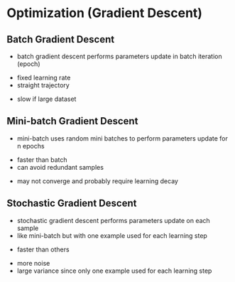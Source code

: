 Optimization (Gradient Descent)
===============================

Batch Gradient Descent
----------------------

* batch gradient descent performs parameters update in batch iteration (epoch)
+ fixed learning rate
+ straight trajectory
- slow if large dataset

Mini-batch Gradient Descent
---------------------------

* mini-batch uses random mini batches to perform parameters update for n epochs
+ faster than batch
+ can avoid redundant samples
- may not converge and probably require learning decay

Stochastic Gradient Descent
---------------------------

* stochastic gradient descent performs parameters update on each sample
* like mini-batch but with one example used for each learning step
+ faster than others
- more noise
- large variance since only one example used for each learning step

